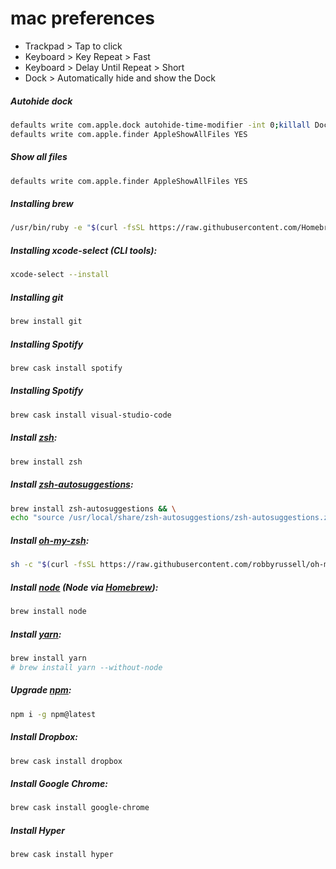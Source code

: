 # mac preferences
- Trackpad > Tap to click
- Keyboard > Key Repeat > Fast
- Keyboard > Delay Until Repeat > Short
- Dock > Automatically hide and show the Dock

##### Autohide dock
```sh
defaults write com.apple.dock autohide-time-modifier -int 0;killall Dock
defaults write com.apple.finder AppleShowAllFiles YES
```

##### Show all files
```sh
defaults write com.apple.finder AppleShowAllFiles YES
```

##### Installing brew

```sh
/usr/bin/ruby -e "$(curl -fsSL https://raw.githubusercontent.com/Homebrew/install/master/install)"
```

 ##### Installing xcode-select (CLI tools):

```sh
xcode-select --install
```
 
##### Installing git

```sh
brew install git
```
##### Installing Spotify

```sh
brew cask install spotify
```

##### Installing Spotify

```sh
brew cask install visual-studio-code
```

##### Install [zsh](https://github.com/robbyrussell/oh-my-zsh/):

```sh
brew install zsh
```

##### Install [zsh-autosuggestions](https://github.com/zsh-users/zsh-autosuggestions/):

```sh
brew install zsh-autosuggestions && \
echo "source /usr/local/share/zsh-autosuggestions/zsh-autosuggestions.zsh" >> ~/.zshrc
```

##### Install [oh-my-zsh](https://github.com/robbyrussell/oh-my-zsh/):

```sh
sh -c "$(curl -fsSL https://raw.githubusercontent.com/robbyrussell/oh-my-zsh/master/tools/install.sh)"
```


##### Install [node](https://nodejs.org/) (Node via [Homebrew](https://brew.sh/)):

```sh
brew install node
```

##### Install [yarn](https://yarnpkg.com/):

```sh
brew install yarn
# brew install yarn --without-node
```

##### Upgrade [npm](https://www.npmjs.com/):

```sh
npm i -g npm@latest
```

##### Install Dropbox:

```sh
brew cask install dropbox
```

##### Install Google Chrome:

```sh
brew cask install google-chrome
```

##### Install Hyper

```sh
brew cask install hyper
```


 
